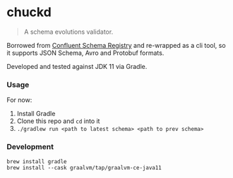 # chuckd

> A schema evolutions validator.

Borrowed from [Confluent Schema Registry](https://github.com/confluentinc/schema-registry) and re-wrapped as a cli tool, so it supports JSON Schema, Avro and Protobuf formats.

Developed and tested against JDK 11 via Gradle.

### Usage

For now:

1. Install Gradle
2. Clone this repo and `cd` into it
3. `./gradlew run <path to latest schema> <path to prev schema>`


### Development

```
brew install gradle
brew install --cask graalvm/tap/graalvm-ce-java11
```
